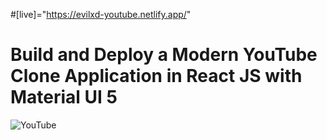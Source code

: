 #[live]="https://evilxd-youtube.netlify.app/"


# Build and Deploy a Modern YouTube Clone Application in React JS with Material UI 5

![YouTube](https://i.ibb.co/4R5RkmW/Thumbnail-5.png)


